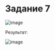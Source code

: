 # Задание 7

![image](https://user-images.githubusercontent.com/90152615/175325921-654d929d-e919-4104-a23c-c1f80af38c51.png)



Результат:

![image](https://user-images.githubusercontent.com/90610084/177035781-bb10fcba-64b7-4aeb-b403-222ba4707343.png)
